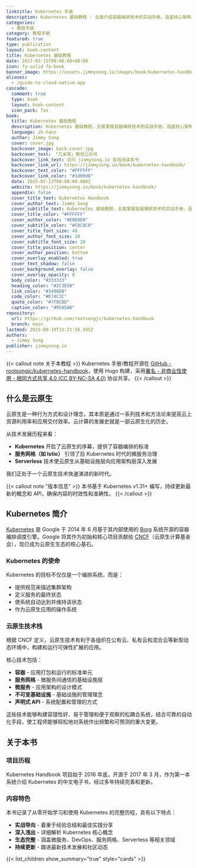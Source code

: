 ```yaml
---
linktitle: Kubernetes 手册
description: Kubernetes 基础教程 - 全面介绍容器编排技术的实战手册，涵盖核心架构、关键组件和实际应用。
categories:
  - 教程手册
category: 教程手册
featured: true
type: publication
layout: book-content
title: Kubernetes 基础教程
date: 2017-03-15T00:00:00+08:00
icon: fa-solid fa-book
banner_image: https://assets.jimmysong.io/images/book/kubernetes-handbook/banner.webp
aliases:
  - /guide-to-cloud-native-app
cascade:
  comment: true
  type: book
  layout: book-content
  icon_pack: fas
book:
  title: Kubernetes 基础教程
  description: Kubernetes 基础教程，全面掌握容器编排技术的实战手册，涵盖核心架构、关键组件和实际应用。
  language: zh-hans
  author: Jimmy Song
  cover: cover.jpg
  backcover_image: back-cover.jpg
  backcover_text: 「几米宋」微信公众号
  backcover_link_text: 访问 jimmysong.io 在线阅读本书
  backcover_link_url: https://jimmysong.io/book/kubernetes-handbook/
  backcover_text_color: "#FFFFFF"
  backcover_link_color: "#1d09d8"
  date: 2025-07-13T00:00:00.000Z
  website: https://jimmysong.io/book/kubernetes-handbook/
  appendix: false
  cover_title_text: Kubernetes Handbook
  cover_author_text: Jimmy Song
  cover_subtitle_text: Kubernetes 基础教程，全面掌握容器编排技术的实战手册，涵盖核心架构、关键组件和实际应用。
  cover_title_color: "#FFFFFF"
  cover_author_color: "#E0E0E0"
  cover_subtitle_color: "#C0C0C0"
  cover_title_font_size: 48
  cover_author_font_size: 28
  cover_subtitle_font_size: 20
  cover_title_position: center
  cover_author_position: bottom
  cover_overlay_enabled: true
  cover_text_shadow: false
  cover_background_overlay: false
  cover_overlay_opacity: 0
  body_color: "#333333"
  heading_color: "#2C3E50"
  link_color: "#3498DB"
  code_color: "#E74C3C"
  quote_color: "#7F8C8D"
  caption_color: "#95A5A6"
repository:
  url: https://github.com/rootsongjc/kubernetes-handbook
  branch: main
lastmod: 2025-09-19T15:21:58.585Z
authors:
  - Jimmy Song
publisher: jimmysong.io
---
```


{{< callout note 关于本教程 >}}
Kubernetes 手册/教程开源在 [GitHub - rootsongjc/kubernetes-handbook](https://github.com/rootsongjc/kubernetes-handbook)，使用 Hugo 构建，采用[署名 - 非商业性使用 - 相同方式共享 4.0 (CC BY-NC-SA 4.0)](https://creativecommons.org/licenses/by-nc-sa/4.0/deed.zh) 协议共享。
{{< /callout >}}

## 什么是云原生

云原生是一种行为方式和设计理念，其本质是通过一系列技术和方法论来提高云上资源利用率和应用交付效率。云计算的发展史就是一部云原生化的历史。

从技术发展历程来看：

- **Kubernetes** 开启了云原生的序幕，提供了容器编排的标准
- **服务网格（如 Istio）** 引领了后 Kubernetes 时代的微服务治理
- **Serverless** 技术使云原生从基础设施层向应用架构层深入发展

我们正处于一个云原生技术快速演进的新时代。

{{< callout note "版本信息" >}}
本书基于 Kubernetes v1.31+ 编写，持续更新最新的概念和 API，确保内容的时效性和准确性。
{{< /callout >}}

## Kubernetes 简介

[Kubernetes](https://kubernetes.io) 是 Google 于 2014 年 6 月基于其内部使用的 [Borg](https://research.google/pubs/large-scale-cluster-management-at-google-with-borg/) 系统开源的容器编排调度引擎。Google 将其作为初始和核心项目贡献给 [CNCF](https://cncf.io)（云原生计算基金会），现已成为云原生生态的核心基石。

### Kubernetes 的使命

Kubernetes 的目标不仅仅是一个编排系统，而是：

- 提供规范来描述集群架构
- 定义服务的最终状态
- 使系统自动达到并维持该状态
- 作为云原生应用的操作系统

### 云原生技术栈

根据 CNCF 定义，云原生技术有利于各组织在公有云、私有云和混合云等新型动态环境中，构建和运行可弹性扩展的应用。

核心技术包括：

- **容器** - 应用打包和运行的标准单元
- **服务网格** - 微服务间通信的基础设施层
- **微服务** - 应用架构的设计模式
- **不可变基础设施** - 基础设施的管理理念
- **声明式 API** - 系统配置和管理的方式

这些技术能够构建容错性好、易于管理和便于观察的松耦合系统，结合可靠的自动化手段，使工程师能够轻松地对系统作出频繁和可预测的重大变更。

## 关于本书

### 项目历程

Kubernetes Handbook 项目始于 2016 年底，开源于 2017 年 3 月，作为第一本系统介绍 Kubernetes 的中文电子书，经过多年持续完善和更新。

### 内容特色

本书记录了从零开始学习和使用 Kubernetes 的完整历程，具有以下特点：

- **实战导向** - 着重于经验总结和最佳实践分享
- **深入浅出** - 详细解析 Kubernetes 核心概念
- **生态完整** - 涵盖微服务、DevOps、服务网格、Serverless 等相关领域
- **持续更新** - 跟进最新技术发展和社区动态

{{< list_children show_summary="true" style="cards"  >}}
